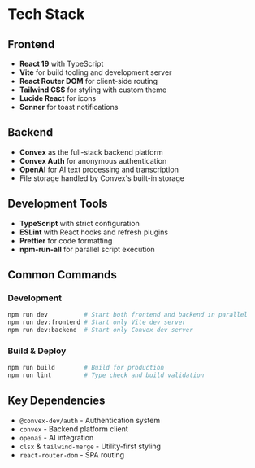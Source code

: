 # Tech Stack

## Frontend
- **React 19** with TypeScript
- **Vite** for build tooling and development server
- **React Router DOM** for client-side routing
- **Tailwind CSS** for styling with custom theme
- **Lucide React** for icons
- **Sonner** for toast notifications

## Backend
- **Convex** as the full-stack backend platform
- **Convex Auth** for anonymous authentication
- **OpenAI** for AI text processing and transcription
- File storage handled by Convex's built-in storage

## Development Tools
- **TypeScript** with strict configuration
- **ESLint** with React hooks and refresh plugins
- **Prettier** for code formatting
- **npm-run-all** for parallel script execution

## Common Commands

### Development
```bash
npm run dev          # Start both frontend and backend in parallel
npm run dev:frontend # Start only Vite dev server
npm run dev:backend  # Start only Convex dev server
```

### Build & Deploy
```bash
npm run build        # Build for production
npm run lint         # Type check and build validation
```

## Key Dependencies
- `@convex-dev/auth` - Authentication system
- `convex` - Backend platform client
- `openai` - AI integration
- `clsx` & `tailwind-merge` - Utility-first styling
- `react-router-dom` - SPA routing